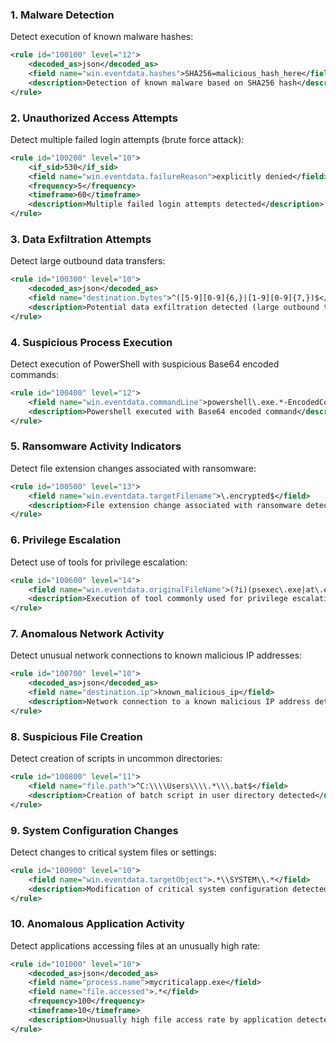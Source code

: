 ### 1. **Malware Detection**

Detect execution of known malware hashes:
```xml
<rule id="100100" level="12">
    <decoded_as>json</decoded_as>
    <field name="win.eventdata.hashes">SHA256=malicious_hash_here</field>
    <description>Detection of known malware based on SHA256 hash</description>
</rule>
```

### 2. **Unauthorized Access Attempts**

Detect multiple failed login attempts (brute force attack):
```xml
<rule id="100200" level="10">
    <if_sid>530</if_sid>
    <field name="win.eventdata.failureReason">explicitly denied</field>
    <frequency>5</frequency>
    <timeframe>60</timeframe>
    <description>Multiple failed login attempts detected</description>
</rule>
```

### 3. **Data Exfiltration Attempts**

Detect large outbound data transfers:
```xml
<rule id="100300" level="10">
    <decoded_as>json</decoded_as>
    <field name="destination.bytes">^([5-9][0-9]{6,}|[1-9][0-9]{7,})$</field>
    <description>Potential data exfiltration detected (large outbound transfer)</description>
</rule>
```

### 4. **Suspicious Process Execution**

Detect execution of PowerShell with suspicious Base64 encoded commands:
```xml
<rule id="100400" level="12">
    <field name="win.eventdata.commandLine">powershell\.exe.*-EncodedCommand</field>
    <description>Powershell executed with Base64 encoded command</description>
</rule>
```

### 5. **Ransomware Activity Indicators**

Detect file extension changes associated with ransomware:
```xml
<rule id="100500" level="13">
    <field name="win.eventdata.targetFilename">\.encrypted$</field>
    <description>File extension change associated with ransomware detected</description>
</rule>
```

### 6. **Privilege Escalation**

Detect use of tools for privilege escalation:
```xml
<rule id="100600" level="14">
    <field name="win.eventdata.originalFileName">(?i)(psexec\.exe|at\.exe)</field>
    <description>Execution of tool commonly used for privilege escalation</description>
</rule>
```

### 7. **Anomalous Network Activity**

Detect unusual network connections to known malicious IP addresses:
```xml
<rule id="100700" level="10">
    <decoded_as>json</decoded_as>
    <field name="destination.ip">known_malicious_ip</field>
    <description>Network connection to a known malicious IP address detected</description>
</rule>
```

### 8. **Suspicious File Creation**

Detect creation of scripts in uncommon directories:
```xml
<rule id="100800" level="11">
    <field name="file.path">^C:\\\\Users\\\\.*\\\.bat$</field>
    <description>Creation of batch script in user directory detected</description>
</rule>
```

### 9. **System Configuration Changes**

Detect changes to critical system files or settings:
```xml
<rule id="100900" level="10">
    <field name="win.eventdata.targetObject">.*\\SYSTEM\\.*</field>
    <description>Modification of critical system configuration detected</description>
</rule>
```

### 10. **Anomalous Application Activity**

Detect applications accessing files at an unusually high rate:
```xml
<rule id="101000" level="10">
    <decoded_as>json</decoded_as>
    <field name="process.name">mycriticalapp.exe</field>
    <field name="file.accessed">.*</field>
    <frequency>100</frequency>
    <timeframe>10</timeframe>
    <description>Unusually high file access rate by application detected</description>
</rule>
```
